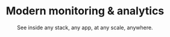 ---
title: Modern monitoring & analytics
subtitle: See inside any stack, any app, at any scale, anywhere.
cta: Try Free
---